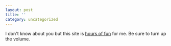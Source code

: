 ```yaml
---
layout: post
title: ''
category: uncategorized
---
```


I don't know about you but this site is <a href="http://www.derekgrout.com/doughboy/doughboy2/index.html">hours of fun</a> for me.  Be sure to turn up the volume.
